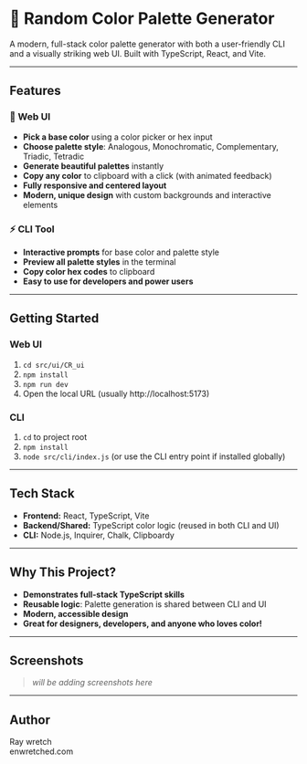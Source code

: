 # 🎨 Random Color Palette Generator

A modern, full-stack color palette generator with both a user-friendly CLI and a visually striking web UI. Built with TypeScript, React, and Vite.

---

## Features

### 🌈 Web UI
- **Pick a base color** using a color picker or hex input
- **Choose palette style**: Analogous, Monochromatic, Complementary, Triadic, Tetradic
- **Generate beautiful palettes** instantly
- **Copy any color** to clipboard with a click (with animated feedback)
- **Fully responsive and centered layout**
- **Modern, unique design** with custom backgrounds and interactive elements

### ⚡ CLI Tool
- **Interactive prompts** for base color and palette style
- **Preview all palette styles** in the terminal
- **Copy color hex codes** to clipboard
- **Easy to use for developers and power users**

---

## Getting Started

### Web UI
1. `cd src/ui/CR_ui`
2. `npm install`
3. `npm run dev`
4. Open the local URL (usually http://localhost:5173)

### CLI
1. `cd` to project root
2. `npm install`
3. `node src/cli/index.js` (or use the CLI entry point if installed globally)

---

## Tech Stack
- **Frontend:** React, TypeScript, Vite
- **Backend/Shared:** TypeScript color logic (reused in both CLI and UI)
- **CLI:** Node.js, Inquirer, Chalk, Clipboardy

---

## Why This Project?
- **Demonstrates full-stack TypeScript skills**
- **Reusable logic**: Palette generation is shared between CLI and UI
- **Modern, accessible design**
- **Great for designers, developers, and anyone who loves color!**

---

## Screenshots
> _will be adding screenshots here_

---

## Author
Ray wretch   
enwretched.com 